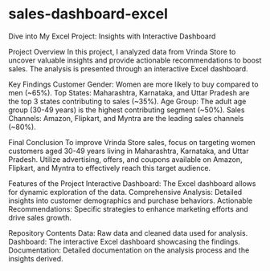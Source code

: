 # sales-dashboard-excel

Dive into My Excel Project: Insights with Interactive Dashboard

Project Overview
In this project, I analyzed data from Vrinda Store to uncover valuable insights and provide actionable recommendations to boost sales. The analysis is presented through an interactive Excel dashboard.

Key Findings
Customer Gender: Women are more likely to buy compared to men (~65%).
Top States: Maharashtra, Karnataka, and Uttar Pradesh are the top 3 states contributing to sales (~35%).
Age Group: The adult age group (30-49 years) is the highest contributing segment (~50%).
Sales Channels: Amazon, Flipkart, and Myntra are the leading sales channels (~80%).

Final Conclusion
To improve Vrinda Store sales, focus on targeting women customers aged 30-49 years living in Maharashtra, Karnataka, and Uttar Pradesh. Utilize advertising, offers, and coupons available on Amazon, Flipkart, and Myntra to effectively reach this target audience.

Features of the Project
Interactive Dashboard: The Excel dashboard allows for dynamic exploration of the data.
Comprehensive Analysis: Detailed insights into customer demographics and purchase behaviors.
Actionable Recommendations: Specific strategies to enhance marketing efforts and drive sales growth.

Repository Contents
Data: Raw data and cleaned data used for analysis.
Dashboard: The interactive Excel dashboard showcasing the findings.
Documentation: Detailed documentation on the analysis process and the insights derived.
